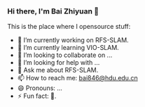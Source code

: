 ### Hi there, I'm **Bai Zhiyuan** 👋

This is the place where I opensource stuff:

- 🔭 I’m currently working on RFS-SLAM.
- 🌱 I’m currently learning VIO-SLAM.
- 👯 I’m looking to collaborate on ...
- 🤔 I’m looking for help with ...
- 💬 Ask me about RFS-SLAM.
- 📫 How to reach me: bai846@hdu.edu.cn
- 😄 Pronouns: ...
- ⚡ Fun fact: 🏃.

